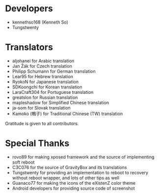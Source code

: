 Developers
==========
- kennethso168 (Kenneth So)
- Tungstwenty

Translators
===========
- aljohanei for Arabic translation
- Jan Žák for Czech translation
- Philipp Schumann for German translation
- Lear95 for Hebrew translation
- RyokoN for Japanese translation
- SDKoongchi for Korean translation
- LaraCraft304 for Portuguese translation
- greatslon for Russian translation
- mapleshadow for Simplified Chinese translation
- ja-som for Slovak translation
- Kamoko (鴨子) for Traditional Chinese (TW) translation

Gratitude is given to all contributors.

Special Thanks
==============
- rovo89 for making xposed framework and the source of implementing soft reboot
- C3C076 for the source of GravityBox and its translations
- Tungstwenty for providing an implementation to reboot to recovery without reboot wrapper, and lots of other tips as well
- Guanaco77 for making the icons of the eXistenZ color theme
- Android developers for providing source code of screenshot
